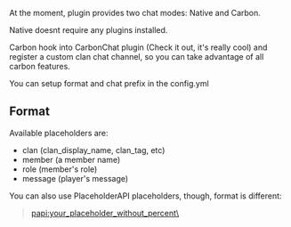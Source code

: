 At the moment, plugin provides two chat modes: Native and Carbon.

Native doesnt require any plugins installed.

Carbon hook into CarbonChat plugin (Check it out, it's really cool)
and register a custom clan chat channel, so you can take advantage of all carbon features.

You can setup format and chat prefix in the config.yml

## Format

Available placeholders are:

- clan (clan_display_name, clan_tag, etc)
- member (a member name)
- role (member's role)
- message (player's message)

You can also use PlaceholderAPI placeholders, though, format is different:

> <papi:your_placeholder_without_percent\>



